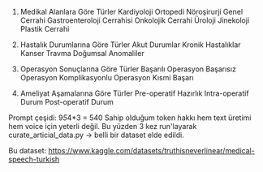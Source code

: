 1. Medikal Alanlara Göre Türler
Kardiyoloji
Ortopedi
Nöroşirurji
Genel Cerrahi
Gastroenteroloji Cerrahisi
Onkolojik Cerrahi
Üroloji
Jinekoloji
Plastik Cerrahi

2. Hastalık Durumlarına Göre Türler
Akut Durumlar
Kronik Hastalıklar
Kanser
Travma
Doğumsal Anomaliler

3. Operasyon Sonuçlarına Göre Türler
Başarılı Operasyon
Başarısız Operasyon
Komplikasyonlu Operasyon
Kısmi Başarı

4. Ameliyat Aşamalarına Göre Türler
Pre-operatif Hazırlık
Intra-operatif Durum
Post-operatif Durum


Prompt çeşidi: 9*5*4*3 = 540
Sahip olduğum token hakkı hem text üretimi hem voice için yeterli değil. Bu yüzden 3 kez run'layarak curate_articial_data.py -> belli bir dataset elde edildi. 

Bu dataset: https://www.kaggle.com/datasets/truthisneverlinear/medical-speech-turkish